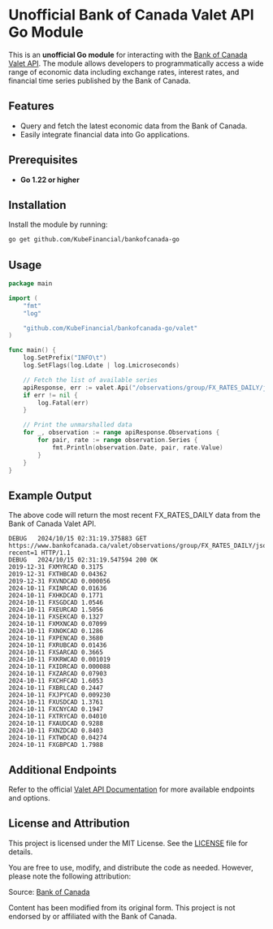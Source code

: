 # Unofficial Bank of Canada Valet API Go Module

This is an **unofficial Go module** for interacting with the [Bank of Canada Valet API](https://www.bankofcanada.ca/valet/docs). The module allows developers to programmatically access a wide range of economic data including exchange rates, interest rates, and financial time series published by the Bank of Canada.

## Features

- Query and fetch the latest economic data from the Bank of Canada.
- Easily integrate financial data into Go applications.

## Prerequisites

- **Go 1.22 or higher**

## Installation

Install the module by running:

```bash
go get github.com/KubeFinancial/bankofcanada-go
```

## Usage

```go
package main

import (
	"fmt"
	"log"

	"github.com/KubeFinancial/bankofcanada-go/valet"
)

func main() {
	log.SetPrefix("INFO\t")
	log.SetFlags(log.Ldate | log.Lmicroseconds)

	// Fetch the list of available series
	apiResponse, err := valet.Api("/observations/group/FX_RATES_DAILY/json?recent=1")
	if err != nil {
		log.Fatal(err)
	}

	// Print the unmarshalled data
	for _, observation := range apiResponse.Observations {
		for pair, rate := range observation.Series {
			fmt.Println(observation.Date, pair, rate.Value)
		}
	}
}
```

## Example Output
The above code will return the most recent FX_RATES_DAILY data from the Bank of Canada Valet API.
```shell
DEBUG   2024/10/15 02:31:19.375883 GET https://www.bankofcanada.ca/valet/observations/group/FX_RATES_DAILY/json?recent=1 HTTP/1.1
DEBUG   2024/10/15 02:31:19.547594 200 OK
2019-12-31 FXMYRCAD 0.3175
2019-12-31 FXTHBCAD 0.04362
2019-12-31 FXVNDCAD 0.000056
2024-10-11 FXINRCAD 0.01636
2024-10-11 FXHKDCAD 0.1771
2024-10-11 FXSGDCAD 1.0546
2024-10-11 FXEURCAD 1.5056
2024-10-11 FXSEKCAD 0.1327
2024-10-11 FXMXNCAD 0.07099
2024-10-11 FXNOKCAD 0.1286
2024-10-11 FXPENCAD 0.3680
2024-10-11 FXRUBCAD 0.01436
2024-10-11 FXSARCAD 0.3665
2024-10-11 FXKRWCAD 0.001019
2024-10-11 FXIDRCAD 0.000088
2024-10-11 FXZARCAD 0.07903
2024-10-11 FXCHFCAD 1.6053
2024-10-11 FXBRLCAD 0.2447
2024-10-11 FXJPYCAD 0.009230
2024-10-11 FXUSDCAD 1.3761
2024-10-11 FXCNYCAD 0.1947
2024-10-11 FXTRYCAD 0.04010
2024-10-11 FXAUDCAD 0.9288
2024-10-11 FXNZDCAD 0.8403
2024-10-11 FXTWDCAD 0.04274
2024-10-11 FXGBPCAD 1.7988
```

## Additional Endpoints
Refer to the official [Valet API Documentation](https://www.bankofcanada.ca/valet/docs)  for more available endpoints and options.

## License and Attribution

This project is licensed under the MIT License. See the [LICENSE](LICENSE) file for details.

You are free to use, modify, and distribute the code as needed. However, please note the following attribution:

Source: [Bank of Canada](https://www.bankofcanada.ca/terms/)

Content has been modified from its original form. This project is not endorsed by or affiliated with the Bank of Canada.
